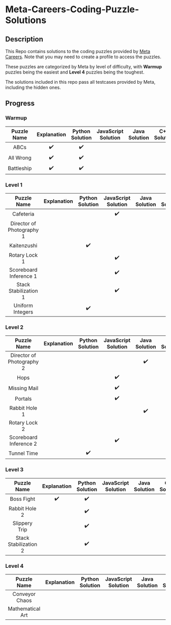# Meta-Careers-Coding-Puzzle-Solutions
## Description
This Repo contains solutions to the coding puzzles provided by [Meta Careers](https://www.metacareers.com/profile/coding_puzzles). Note that you may need to create a profile to access the puzzles. 

These puzzles are categorized by Meta by level of difficulty, with **Warmup** puzzles being the easiest and **Level 4** puzzles being the toughest.

The solutions included in this repo pass all testcases provided by Meta, including the hidden ones.

## Progress
### Warmup
| Puzzle Name | Explanation | Python Solution | JavaScript Solution | Java Solution | C++ Solution |
| :---------: | :---------: | :-------------: | :-----------------: | :-----------: | :----------: |
| ABCs | :heavy_check_mark: | :heavy_check_mark: |  |  |  |
| All Wrong | :heavy_check_mark: | :heavy_check_mark: |  |  |  |
| Battleship | :heavy_check_mark: | :heavy_check_mark: |  |  |  |

### Level 1
| Puzzle Name | Explanation        | Python Solution    | JavaScript Solution | Java Solution      | C++ Solution       |
| :---------: | :----------------: | :----------------: | :-----------------: | :----------------: | :----------------: |
| Cafeteria |  |  | :heavy_check_mark: |  |
| Director of Photography 1 |  |  |  |  | :heavy_check_mark: |
| Kaitenzushi |  | :heavy_check_mark: |  |  |  |
| Rotary Lock 1 |  |  | :heavy_check_mark: |  |  |
| Scoreboard Inference 1 |  |  | :heavy_check_mark: |  |  |
| Stack Stabilization 1 |  |  | :heavy_check_mark: |  |  |
| Uniform Integers |  | :heavy_check_mark: |  |  |  |

### Level 2
| Puzzle Name | Explanation        | Python Solution    | JavaScript Solution | Java Solution      | C++ Solution       |
| :---------: | :----------------: | :----------------: | :-----------------: | :----------------: | :----------------: |
| Director of Photography 2 |  |  |  | :heavy_check_mark: |
| Hops |  |  | :heavy_check_mark: |  |  |
| Missing Mail |  |  | :heavy_check_mark: |  |  |
| Portals |  |  |  :heavy_check_mark:  |  |  |
| Rabbit Hole 1 |  |  |  | :heavy_check_mark: |  |
| Rotary Lock 2 |  |  |  |  | :heavy_check_mark: |
| Scoreboard Inference 2 |  |  | :heavy_check_mark: |  |  |
| Tunnel Time |  | :heavy_check_mark: |  |  |  |

### Level 3
| Puzzle Name | Explanation | Python Solution | JavaScript Solution | Java Solution | C++ Solution |
| :---------: | :---------: | :-------------: | :-----------------: | :-----------: | :----------: |
| Boss Fight | :heavy_check_mark: | :heavy_check_mark: |  |  |  |
| Rabbit Hole 2 |  | :heavy_check_mark: |  |  |  |
| Slippery Trip |  | :heavy_check_mark: |  |  |  |
| Stack Stabilization 2 |  | :heavy_check_mark: |  |  |  |

### Level 4
| Puzzle Name | Explanation | Python Solution | JavaScript Solution | Java Solution | C++ Solution |
| :---------: | :---------: | :-------------: | :-----------------: | :-----------: | :----------: |
| Conveyor Chaos |  |  |  |  |  |
| Mathematical Art |  |  |  |  |  |